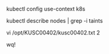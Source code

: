 kubectl config use-context k8s

kubectl describe nodes | grep -i taints

vi /opt/KUSC00402/kusc00402.txt
2

wq!

